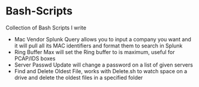 Bash-Scripts
============

Collection of Bash Scripts I write

- Mac Vendor Splunk Query allows you to input a company you want and it will pull all its MAC identifiers and format them to search in Splunk
- Ring Buffer Max will set the Ring buffer to is maximum, useful for PCAP/IDS boxes
- Server Passwd Update will change a password on a list of given servers
- Find and Delete Oldest File, works with Delete.sh to watch space on a drive and delete the oldest files in a specified folder
